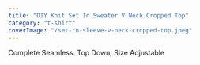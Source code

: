 ```yaml
---
title: "DIY Knit Set In Sweater V Neck Cropped Top"
category: "t-shirt"
coverImage: "/set-in-sleeve-v-neck-cropped-top.jpeg"
---
```

Complete Seamless, Top Down, Size Adjustable